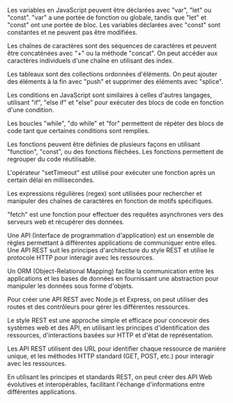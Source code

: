 Les variables en JavaScript peuvent être déclarées avec "var", "let" ou "const". "var" a une portée de fonction ou globale, tandis que "let" et "const" ont une portée de bloc. Les variables déclarées avec "const" sont constantes et ne peuvent pas être modifiées.

Les chaînes de caractères sont des séquences de caractères et peuvent être concaténées avec "+" ou la méthode "concat". On peut accéder aux caractères individuels d'une chaîne en utilisant des index.

Les tableaux sont des collections ordonnées d'éléments. On peut ajouter des éléments à la fin avec "push" et supprimer des éléments avec "splice".

Les conditions en JavaScript sont similaires à celles d'autres langages, utilisant "if", "else if" et "else" pour exécuter des blocs de code en fonction d'une condition.

Les boucles "while", "do while" et "for" permettent de répéter des blocs de code tant que certaines conditions sont remplies.

Les fonctions peuvent être définies de plusieurs façons en utilisant "function", "const", ou des fonctions fléchées. Les fonctions permettent de regrouper du code réutilisable.

L'opérateur "setTimeout" est utilisé pour exécuter une fonction après un certain délai en millisecondes.

Les expressions régulières (regex) sont utilisées pour rechercher et manipuler des chaînes de caractères en fonction de motifs spécifiques.

"fetch" est une fonction pour effectuer des requêtes asynchrones vers des serveurs web et récupérer des données.

Une API (Interface de programmation d'application) est un ensemble de règles permettant à différentes applications de communiquer entre elles. Une API REST suit les principes d'architecture du style REST et utilise le protocole HTTP pour interagir avec les ressources.

Un ORM (Object-Relational Mapping) facilite la communication entre les applications et les bases de données en fournissant une abstraction pour manipuler les données sous forme d'objets.

Pour créer une API REST avec Node.js et Express, on peut utiliser des routes et des contrôleurs pour gérer les différentes ressources.

Le style REST est une approche simple et efficace pour concevoir des systèmes web et des API, en utilisant les principes d'identification des ressources, d'interactions basées sur HTTP et d'état de représentation.

Les API REST utilisent des URL pour identifier chaque ressource de manière unique, et les méthodes HTTP standard (GET, POST, etc.) pour interagir avec les ressources.

En utilisant les principes et standards REST, on peut créer des API Web évolutives et interopérables, facilitant l'échange d'informations entre différentes applications.